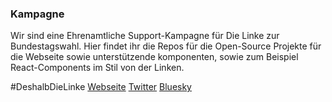 ### Kampagne

Wir sind eine Ehrenamtliche Support-Kampagne für Die Linke zur Bundestagswahl.
Hier findet ihr die Repos für die Open-Source Projekte für die Webseite sowie unterstützende komponenten, sowie zum Beispiel React-Components im Stil von der Linken.

\#DeshalbDieLinke
[Webseite](https://www.deshalbdielinke.de)
[Twitter](https://x.com/DeshalbDieLinke)
[Bluesky](https://bsky.app/profile/deshalbdielinke.de)
